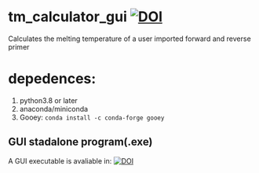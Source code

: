 # tm_calculator_gui [![DOI](https://zenodo.org/badge/DOI/10.5281/zenodo.5225182.svg)](https://doi.org/10.5281/zenodo.5225182)
 Calculates the melting temperature of a user imported  forward and reverse primer
# **depedences:**  
1. python3.8 or later
2. anaconda/miniconda
3. Gooey: `conda install -c conda-forge gooey`
## GUI stadalone program(.exe)
A GUI executable is avaliable in: [![DOI](https://zenodo.org/badge/DOI/10.5281/zenodo.5225122.svg)](https://doi.org/10.5281/zenodo.5225122)